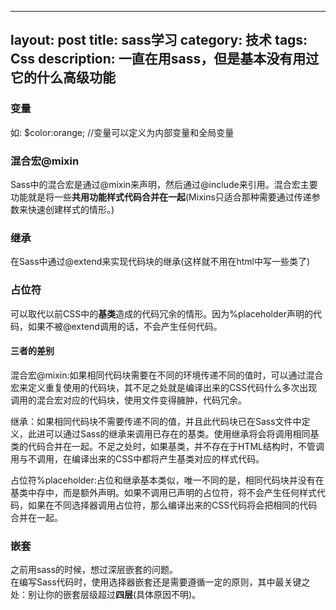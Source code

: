 ----
layout: post
title: sass学习
category: 技术
tags: Css
description: 一直在用sass，但是基本没有用过它的什么高级功能
---

### 变量
如: $color:orange; //变量可以定义为内部变量和全局变量

### 混合宏@mixin
Sass中的混合宏是通过@mixin来声明，然后通过@include来引用。混合宏主要功能就是将一些**共用功能样式代码合并在一起**(Mixins只适合那种需要通过传递参数来快速创建样式的情形。)


### 继承
在Sass中通过@extend来实现代码块的继承(这样就不用在html中写一些类了)

### 占位符
可以取代以前CSS中的**基类**造成的代码冗余的情形。因为%placeholder声明的代码，如果不被@extend调用的话，不会产生任何代码。


#### 三者的差别
混合宏@mixin:如果相同代码块需要在不同的环境传递不同的值时，可以通过混合宏来定义重复使用的代码块，其不足之处就是编译出来的CSS代码什么多次出现调用的混合宏对应的代码块，使用文件变得臃肿，代码冗余。  

继承：如果相同代码块不需要传递不同的值，并且此代码块已在Sass文件中定义，此进可以通过Sass的继承来调用已存在的基类。使用继承将会将调用相同基类的代码合并在一起。不足之处时，如果基类，并不存在于HTML结构时，不管调用与不调用，在编译出来的CSS中都将产生基类对应的样式代码。  

占位符%placeholder:占位和继承基本类似，唯一不同的是，相同代码块并没有在基类中存中，而是额外声明。如果不调用已声明的占位符，将不会产生任何样式代码，如果在不同选择器调用占位符，那么编译出来的CSS代码将会把相同的代码合并在一起。

### 嵌套
之前用sass的时候，想过深层嵌套的问题。  
在编写Sass代码时，使用选择器嵌套还是需要遵循一定的原则，其中最关键之处：别让你的嵌套层级超过**四层**(具体原因不明)。